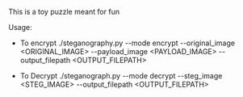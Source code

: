 This is a toy puzzle meant for fun

Usage:
- To encrypt
  ./steganography.py --mode encrypt --original_image <ORIGINAL_IMAGE> --payload_image <PAYLOAD_IMAGE> --output_filepath <OUTPUT_FILEPATH>

- To Decrypt
  ./steganograph.py --mode decrypt --steg_image <STEG_IMAGE> --output_filepath <OUTPUT_FILEPATH>
